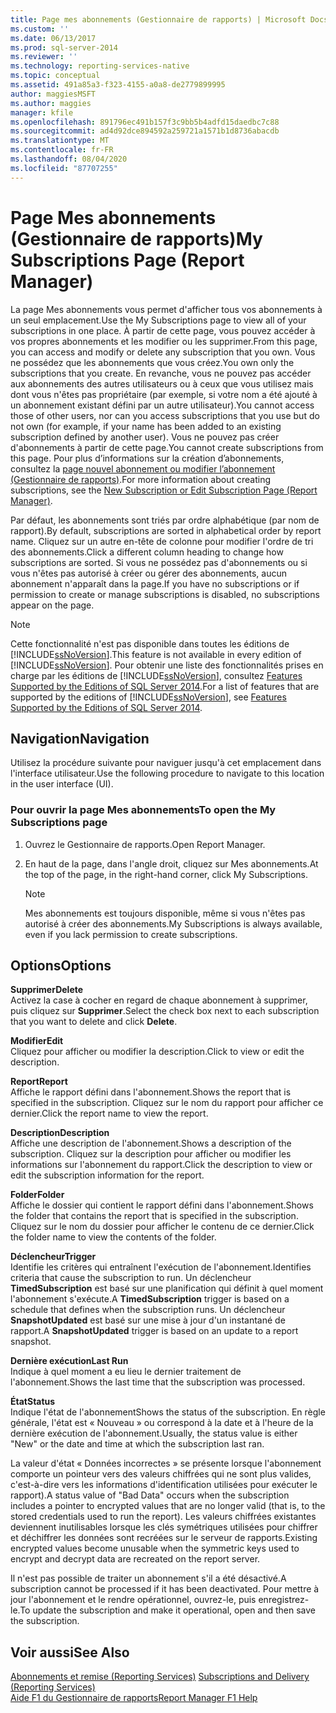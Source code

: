 ```yaml
---
title: Page mes abonnements (Gestionnaire de rapports) | Microsoft Docs
ms.custom: ''
ms.date: 06/13/2017
ms.prod: sql-server-2014
ms.reviewer: ''
ms.technology: reporting-services-native
ms.topic: conceptual
ms.assetid: 491a85a3-f323-4155-a0a8-de2779899995
author: maggiesMSFT
ms.author: maggies
manager: kfile
ms.openlocfilehash: 891796ec491b157f3c9bb5b4adfd15daedbc7c88
ms.sourcegitcommit: ad4d92dce894592a259721a1571b1d8736abacdb
ms.translationtype: MT
ms.contentlocale: fr-FR
ms.lasthandoff: 08/04/2020
ms.locfileid: "87707255"
---
```

# <a name="my-subscriptions-page-report-manager"></a><span data-ttu-id="0d598-102">Page Mes abonnements (Gestionnaire de rapports)</span><span class="sxs-lookup"><span data-stu-id="0d598-102">My Subscriptions Page (Report Manager)</span></span>
  <span data-ttu-id="0d598-103">La page Mes abonnements vous permet d'afficher tous vos abonnements à un seul emplacement.</span><span class="sxs-lookup"><span data-stu-id="0d598-103">Use the My Subscriptions page to view all of your subscriptions in one place.</span></span> <span data-ttu-id="0d598-104">À partir de cette page, vous pouvez accéder à vos propres abonnements et les modifier ou les supprimer.</span><span class="sxs-lookup"><span data-stu-id="0d598-104">From this page, you can access and modify or delete any subscription that you own.</span></span> <span data-ttu-id="0d598-105">Vous ne possédez que les abonnements que vous créez.</span><span class="sxs-lookup"><span data-stu-id="0d598-105">You own only the subscriptions that you create.</span></span> <span data-ttu-id="0d598-106">En revanche, vous ne pouvez pas accéder aux abonnements des autres utilisateurs ou à ceux que vous utilisez mais dont vous n'êtes pas propriétaire (par exemple, si votre nom a été ajouté à un abonnement existant défini par un autre utilisateur).</span><span class="sxs-lookup"><span data-stu-id="0d598-106">You cannot access those of other users, nor can you access subscriptions that you use but do not own (for example, if your name has been added to an existing subscription defined by another user).</span></span> <span data-ttu-id="0d598-107">Vous ne pouvez pas créer d'abonnements à partir de cette page.</span><span class="sxs-lookup"><span data-stu-id="0d598-107">You cannot create subscriptions from this page.</span></span> <span data-ttu-id="0d598-108">Pour plus d’informations sur la création d’abonnements, consultez la [page nouvel abonnement ou modifier l’abonnement &#40;Gestionnaire de rapports&#41;](../../2014/reporting-services/new-subscription-or-edit-subscription-page-report-manager.md).</span><span class="sxs-lookup"><span data-stu-id="0d598-108">For more information about creating subscriptions, see the [New Subscription or Edit Subscription Page &#40;Report Manager&#41;](../../2014/reporting-services/new-subscription-or-edit-subscription-page-report-manager.md).</span></span>  
  
 <span data-ttu-id="0d598-109">Par défaut, les abonnements sont triés par ordre alphabétique (par nom de rapport).</span><span class="sxs-lookup"><span data-stu-id="0d598-109">By default, subscriptions are sorted in alphabetical order by report name.</span></span> <span data-ttu-id="0d598-110">Cliquez sur un autre en-tête de colonne pour modifier l'ordre de tri des abonnements.</span><span class="sxs-lookup"><span data-stu-id="0d598-110">Click a different column heading to change how subscriptions are sorted.</span></span> <span data-ttu-id="0d598-111">Si vous ne possédez pas d'abonnements ou si vous n'êtes pas autorisé à créer ou gérer des abonnements, aucun abonnement n'apparaît dans la page.</span><span class="sxs-lookup"><span data-stu-id="0d598-111">If you have no subscriptions or if permission to create or manage subscriptions is disabled, no subscriptions appear on the page.</span></span>  
  
> [!NOTE]  
>  <span data-ttu-id="0d598-112">Cette fonctionnalité n'est pas disponible dans toutes les éditions de [!INCLUDE[ssNoVersion](../includes/ssnoversion-md.md)].</span><span class="sxs-lookup"><span data-stu-id="0d598-112">This feature is not available in every edition of [!INCLUDE[ssNoVersion](../includes/ssnoversion-md.md)].</span></span> <span data-ttu-id="0d598-113">Pour obtenir une liste des fonctionnalités prises en charge par les éditions de [!INCLUDE[ssNoVersion](../includes/ssnoversion-md.md)], consultez [Features Supported by the Editions of SQL Server 2014](../../2014/getting-started/features-supported-by-the-editions-of-sql-server-2014.md).</span><span class="sxs-lookup"><span data-stu-id="0d598-113">For a list of features that are supported by the editions of [!INCLUDE[ssNoVersion](../includes/ssnoversion-md.md)], see [Features Supported by the Editions of SQL Server 2014](../../2014/getting-started/features-supported-by-the-editions-of-sql-server-2014.md).</span></span>  
  
## <a name="navigation"></a><span data-ttu-id="0d598-114">Navigation</span><span class="sxs-lookup"><span data-stu-id="0d598-114">Navigation</span></span>  
 <span data-ttu-id="0d598-115">Utilisez la procédure suivante pour naviguer jusqu'à cet emplacement dans l'interface utilisateur.</span><span class="sxs-lookup"><span data-stu-id="0d598-115">Use the following procedure to navigate to this location in the user interface (UI).</span></span>  
  
### <a name="to-open-the-my-subscriptions-page"></a><span data-ttu-id="0d598-116">Pour ouvrir la page Mes abonnements</span><span class="sxs-lookup"><span data-stu-id="0d598-116">To open the My Subscriptions page</span></span>  
  
1.  <span data-ttu-id="0d598-117">Ouvrez le Gestionnaire de rapports.</span><span class="sxs-lookup"><span data-stu-id="0d598-117">Open Report Manager.</span></span>  
  
2.  <span data-ttu-id="0d598-118">En haut de la page, dans l'angle droit, cliquez sur Mes abonnements.</span><span class="sxs-lookup"><span data-stu-id="0d598-118">At the top of the page, in the right-hand corner, click My Subscriptions.</span></span>  
  
    > [!NOTE]  
    >  <span data-ttu-id="0d598-119">Mes abonnements est toujours disponible, même si vous n'êtes pas autorisé à créer des abonnements.</span><span class="sxs-lookup"><span data-stu-id="0d598-119">My Subscriptions is always available, even if you lack permission to create subscriptions.</span></span>  
  
## <a name="options"></a><span data-ttu-id="0d598-120">Options</span><span class="sxs-lookup"><span data-stu-id="0d598-120">Options</span></span>  
 <span data-ttu-id="0d598-121">**Supprimer**</span><span class="sxs-lookup"><span data-stu-id="0d598-121">**Delete**</span></span>  
 <span data-ttu-id="0d598-122">Activez la case à cocher en regard de chaque abonnement à supprimer, puis cliquez sur **Supprimer**.</span><span class="sxs-lookup"><span data-stu-id="0d598-122">Select the check box next to each subscription that you want to delete and click **Delete**.</span></span>  
  
 <span data-ttu-id="0d598-123">**Modifier**</span><span class="sxs-lookup"><span data-stu-id="0d598-123">**Edit**</span></span>  
 <span data-ttu-id="0d598-124">Cliquez pour afficher ou modifier la description.</span><span class="sxs-lookup"><span data-stu-id="0d598-124">Click to view or edit the description.</span></span>  
  
 <span data-ttu-id="0d598-125">**Report**</span><span class="sxs-lookup"><span data-stu-id="0d598-125">**Report**</span></span>  
 <span data-ttu-id="0d598-126">Affiche le rapport défini dans l'abonnement.</span><span class="sxs-lookup"><span data-stu-id="0d598-126">Shows the report that is specified in the subscription.</span></span> <span data-ttu-id="0d598-127">Cliquez sur le nom du rapport pour afficher ce dernier.</span><span class="sxs-lookup"><span data-stu-id="0d598-127">Click the report name to view the report.</span></span>  
  
 <span data-ttu-id="0d598-128">**Description**</span><span class="sxs-lookup"><span data-stu-id="0d598-128">**Description**</span></span>  
 <span data-ttu-id="0d598-129">Affiche une description de l'abonnement.</span><span class="sxs-lookup"><span data-stu-id="0d598-129">Shows a description of the subscription.</span></span> <span data-ttu-id="0d598-130">Cliquez sur la description pour afficher ou modifier les informations sur l'abonnement du rapport.</span><span class="sxs-lookup"><span data-stu-id="0d598-130">Click the description to view or edit the subscription information for the report.</span></span>  
  
 <span data-ttu-id="0d598-131">**Folder**</span><span class="sxs-lookup"><span data-stu-id="0d598-131">**Folder**</span></span>  
 <span data-ttu-id="0d598-132">Affiche le dossier qui contient le rapport défini dans l'abonnement.</span><span class="sxs-lookup"><span data-stu-id="0d598-132">Shows the folder that contains the report that is specified in the subscription.</span></span> <span data-ttu-id="0d598-133">Cliquez sur le nom du dossier pour afficher le contenu de ce dernier.</span><span class="sxs-lookup"><span data-stu-id="0d598-133">Click the folder name to view the contents of the folder.</span></span>  
  
 <span data-ttu-id="0d598-134">**Déclencheur**</span><span class="sxs-lookup"><span data-stu-id="0d598-134">**Trigger**</span></span>  
 <span data-ttu-id="0d598-135">Identifie les critères qui entraînent l'exécution de l'abonnement.</span><span class="sxs-lookup"><span data-stu-id="0d598-135">Identifies criteria that cause the subscription to run.</span></span> <span data-ttu-id="0d598-136">Un déclencheur **TimedSubscription** est basé sur une planification qui définit à quel moment l'abonnement s'exécute.</span><span class="sxs-lookup"><span data-stu-id="0d598-136">A **TimedSubscription** trigger is based on a schedule that defines when the subscription runs.</span></span> <span data-ttu-id="0d598-137">Un déclencheur **SnapshotUpdated** est basé sur une mise à jour d'un instantané de rapport.</span><span class="sxs-lookup"><span data-stu-id="0d598-137">A **SnapshotUpdated** trigger is based on an update to a report snapshot.</span></span>  
  
 <span data-ttu-id="0d598-138">**Dernière exécution**</span><span class="sxs-lookup"><span data-stu-id="0d598-138">**Last Run**</span></span>  
 <span data-ttu-id="0d598-139">Indique à quel moment a eu lieu le dernier traitement de l'abonnement.</span><span class="sxs-lookup"><span data-stu-id="0d598-139">Shows the last time that the subscription was processed.</span></span>  
  
 <span data-ttu-id="0d598-140">**État**</span><span class="sxs-lookup"><span data-stu-id="0d598-140">**Status**</span></span>  
 <span data-ttu-id="0d598-141">Indique l'état de l'abonnement</span><span class="sxs-lookup"><span data-stu-id="0d598-141">Shows the status of the subscription.</span></span> <span data-ttu-id="0d598-142">En règle générale, l'état est « Nouveau » ou correspond à la date et à l'heure de la dernière exécution de l'abonnement.</span><span class="sxs-lookup"><span data-stu-id="0d598-142">Usually, the status value is either "New" or the date and time at which the subscription last ran.</span></span>  
  
 <span data-ttu-id="0d598-143">La valeur d'état « Données incorrectes » se présente lorsque l'abonnement comporte un pointeur vers des valeurs chiffrées qui ne sont plus valides, c'est-à-dire vers les informations d'identification utilisées pour exécuter le rapport).</span><span class="sxs-lookup"><span data-stu-id="0d598-143">A status value of "Bad Data" occurs when the subscription includes a pointer to encrypted values that are no longer valid (that is, to the stored credentials used to run the report).</span></span> <span data-ttu-id="0d598-144">Les valeurs chiffrées existantes deviennent inutilisables lorsque les clés symétriques utilisées pour chiffrer et déchiffrer les données sont recréées sur le serveur de rapports.</span><span class="sxs-lookup"><span data-stu-id="0d598-144">Existing encrypted values become unusable when the symmetric keys used to encrypt and decrypt data are recreated on the report server.</span></span>  
  
 <span data-ttu-id="0d598-145">Il n'est pas possible de traiter un abonnement s'il a été désactivé.</span><span class="sxs-lookup"><span data-stu-id="0d598-145">A subscription cannot be processed if it has been deactivated.</span></span> <span data-ttu-id="0d598-146">Pour mettre à jour l'abonnement et le rendre opérationnel, ouvrez-le, puis enregistrez-le.</span><span class="sxs-lookup"><span data-stu-id="0d598-146">To update the subscription and make it operational, open and then save the subscription.</span></span>  
  
## <a name="see-also"></a><span data-ttu-id="0d598-147">Voir aussi</span><span class="sxs-lookup"><span data-stu-id="0d598-147">See Also</span></span>  
 <span data-ttu-id="0d598-148">[Abonnements et remise &#40;Reporting Services&#41;](subscriptions/subscriptions-and-delivery-reporting-services.md) </span><span class="sxs-lookup"><span data-stu-id="0d598-148">[Subscriptions and Delivery &#40;Reporting Services&#41;](subscriptions/subscriptions-and-delivery-reporting-services.md) </span></span>  
 [<span data-ttu-id="0d598-149">Aide F1 du Gestionnaire de rapports</span><span class="sxs-lookup"><span data-stu-id="0d598-149">Report Manager F1 Help</span></span>](../../2014/reporting-services/report-manager-f1-help.md)  
  
  
